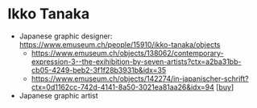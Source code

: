 # Ikko Tanaka
- Japanese graphic designer: https://www.emuseum.ch/people/15910/ikko-tanaka/objects
    - https://www.emuseum.ch/objects/138062/contemporary-expression-3--the-exihibition-by-seven-artists?ctx=a2ba31bb-cb05-4249-beb2-3f1f28b3931b&idx=35
    - https://www.emuseum.ch/objects/142274/in-japanischer-schrift?ctx=0d1162cc-742d-4141-8a50-3021ea81aa26&idx=94 [[buy]]
- Japanese graphic artist

[//begin]: # "Autogenerated link references for markdown compatibility"
[buy]: buy "buy"
[//end]: # "Autogenerated link references"